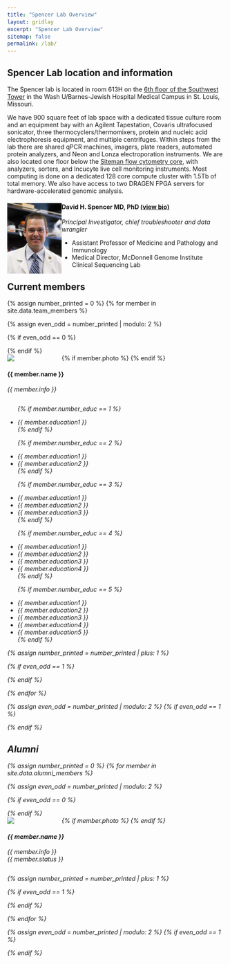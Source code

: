 ```yaml
---
title: "Spencer Lab Overview"
layout: gridlay
excerpt: "Spencer Lab Overview"
sitemap: false
permalink: /lab/
---
```


## Spencer Lab location and information
The Spencer lab is located in room 613H on the [6th floor of the Southwest Tower](https://goo.gl/maps/TwNzTrfPREB9KzSw7)
in the Wash U/Barnes-Jewish Hospital Medical Campus in St. Louis, Missouri.<br/>

We have 900 square feet of lab space with a dedicated tissue culture
room and an equipment bay with an Agilent Tapestation, Covaris
ultrafocused sonicator, three thermocyclers/thermomixers, protein and
nucleic acid electrophoresis equipment, and multiple
centrifuges. Within steps from the lab there are shared qPCR machines, imagers, plate
readers, automated protein analyzers, and Neon and Lonza
electroporation instruments. We are also located one floor below the
[Siteman flow cytometry core](https://siteman.wustl.edu/research/shared-resources-cores/flow-cytometry/),
with analyzers, sorters, and Incucyte live cell monitoring
instruments. Most computing is done on a dedicated 128 core compute cluster
with 1.5Tb of total memory. We also have access to two DRAGEN FPGA
servers for hardware-accelerated genomic analysis. 

<div class="col-sm-6 clearfix">
    <p><img src="/images/peoplepic/dave.jpg" class="img-responsive" style="float:   left" width="25%"></p>
    <h4>David H. Spencer MD, PhD <a href="/dhsbio/">(view bio)</a></h4>
    <p><i>Principal Investigator, chief troubleshooter and data wrangler <!--<br>email: <dspencerlab@gmail.com></i> --></i></p>
    <ul style="overflow: hidden">
  <li> Assistant Professor of Medicine and Pathology and Immunology </li>
  <li> Medical Director, McDonnell Genome Institute Clinical Sequencing Lab </li>
  </ul>
  </div>

## Current members
{% assign number_printed = 0 %}
{% for member in site.data.team_members %}

{% assign even_odd = number_printed | modulo: 2 %}

{% if even_odd == 0 %}
<div class="row">
{% endif %}

<div class="col-sm-6 clearfix">
{% if member.photo %}
  <img src="{{ site.url }}{{ site.baseurl }}/images/peoplepic/{{
  member.photo }}" class="img-responsive" width="25%" style="float:
  left" />
  {% endif %}
  <h4>{{ member.name }}</h4>
  <i>{{ member.info }} <!--<br>email: <{{ member.email }}></i> -->
  <ul style="overflow: hidden">

  {% if member.number_educ == 1 %}
  <li> {{ member.education1 }} </li>
  {% endif %}

  {% if member.number_educ == 2 %}
  <li> {{ member.education1 }} </li>
  <li> {{ member.education2 }} </li>
  {% endif %}

  {% if member.number_educ == 3 %}
  <li> {{ member.education1 }} </li>
  <li> {{ member.education2 }} </li>
  <li> {{ member.education3 }} </li>
  {% endif %}

  {% if member.number_educ == 4 %}
  <li> {{ member.education1 }} </li>
  <li> {{ member.education2 }} </li>
  <li> {{ member.education3 }} </li>
  <li> {{ member.education4 }} </li>
  {% endif %}

  {% if member.number_educ == 5 %}
  <li> {{ member.education1 }} </li>
  <li> {{ member.education2 }} </li>
  <li> {{ member.education3 }} </li>
  <li> {{ member.education4 }} </li>
  <li> {{ member.education5 }} </li>
  {% endif %}

  </ul>
</div>

{% assign number_printed = number_printed | plus: 1 %}

{% if even_odd == 1 %}
</div>
{% endif %}

{% endfor %}

{% assign even_odd = number_printed | modulo: 2 %}
{% if even_odd == 1 %}
</div>
{% endif %}

## Alumni

{% assign number_printed = 0 %}
{% for member in site.data.alumni_members %}

{% assign even_odd = number_printed | modulo: 2 %}

{% if even_odd == 0 %}
<div class="row">
{% endif %}

<div class="col-sm-6 clearfix">
{% if member.photo %}
  <img src="{{ site.url }}{{ site.baseurl }}/images/peoplepic/{{
  member.photo }}" class="img-responsive" width="25%" style="float:
  left" />
  {% endif %}
  <h4>{{ member.name }}</h4>
  <i>{{ member.info }} <br/>{{ member.status }}</i>
  <ul style="overflow: hidden">

  </ul>
</div>

{% assign number_printed = number_printed | plus: 1 %}

{% if even_odd == 1 %}
</div>
{% endif %}

{% endfor %}

{% assign even_odd = number_printed | modulo: 2 %}
{% if even_odd == 1 %}
</div>
{% endif %}

